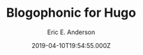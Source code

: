---
title: Blogophonic for Hugo
github: https://github.com/formspree/blogophonic-hugo
demo: https://blogophonic-hugo.netlify.com/
author: Eric E. Anderson
ssg:
  - Hugo
date: 2019-04-10T19:54:55.000Z
description: Blogophonic – a Hugo blog theme by Formspree
draft: true
publish_date: '2019-04-10T19:54:55Z'
update_date: '2021-01-11T20:15:20Z'
github_star: 148
github_fork: 37
---